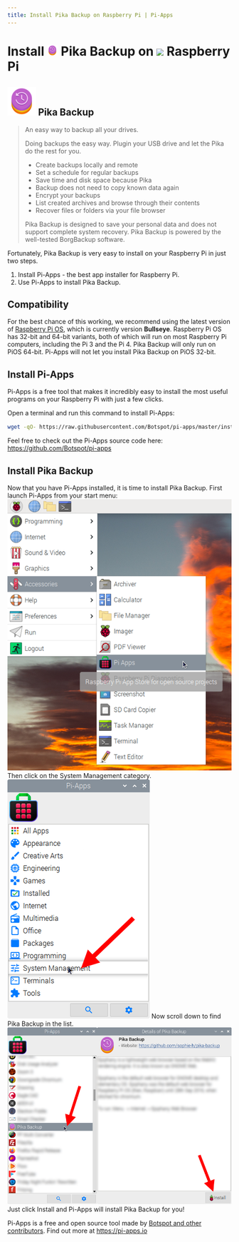 ```yaml
---
title: Install Pika Backup on Raspberry Pi | Pi-Apps
---
```

<div class="simple-install-content content">

# Install <img src="/img/app-icons/Pika Backup/icon-64.png" height=24> Pika Backup on <img src=https://www.vectorlogo.zone/logos/raspberrypi/raspberrypi-icon.svg height=24> Raspberry Pi

## <img src="/img/app-icons/Pika Backup/icon-64.png"> Pika Backup
> An easy way to backup all your drives. 
> 
> Doing backups the easy way. Plugin your USB drive and let the Pika do the rest for you.
> 
>  - Create backups locally and remote
>  - Set a schedule for regular backups
>  - Save time and disk space because Pika
>  - Backup does not need to copy known data again
>  - Encrypt your backups
>  - List created archives and browse through their contents
>  - Recover files or folders via your file browser
> 
> Pika Backup is designed to save your personal data and does not support complete system recovery. Pika Backup is powered by the well-tested BorgBackup software.

Fortunately, Pika Backup is very easy to install on your Raspberry Pi in just two steps.
1. Install Pi-Apps - the best app installer for Raspberry Pi.
2. Use Pi-Apps to install Pika Backup.
</div>
<div class="simple-install-content content">

## Compatibility
For the best chance of this working, we recommend using the latest version of [Raspberry Pi OS](https://www.raspberrypi.com/software/), which is currently version **Bullseye**.
Raspberry Pi OS has 32-bit and 64-bit variants, both of which will run on most Raspberry Pi computers, including the Pi 3 and the Pi 4.
Pika Backup will only run on PiOS 64-bit. Pi-Apps will not let you install Pika Backup on PiOS 32-bit.
</div>
<div class="simple-install-content content">

## Install Pi-Apps

Pi-Apps is a free tool that makes it incredibly easy to install the most useful programs on your Raspberry Pi with just a few clicks.

Open a terminal and run this command to install Pi-Apps:
```bash
wget -qO- https://raw.githubusercontent.com/Botspot/pi-apps/master/install | bash
```
Feel free to check out the Pi-Apps source code here: https://github.com/Botspot/pi-apps
</div>
<div class="simple-install-content content">

## Install Pika Backup

Now that you have Pi-Apps installed, it is time to install Pika Backup.
First launch Pi-Apps from your start menu:
<img src="/img/start-menu.png">
Then click on the System Management category.
<img src="/img/category-selections/System Management.png">
Now scroll down to find Pika Backup in the list.
<img src="/img/app-icons/Pika Backup/app-selection.png">
Just click Install and Pi-Apps will install Pika Backup for you!
</div>
<div class="simple-install-content content">

Pi-Apps is a free and open source tool made by [Botspot and other contributors](/about/#contributors). Find out more at https://pi-apps.io
</div>
